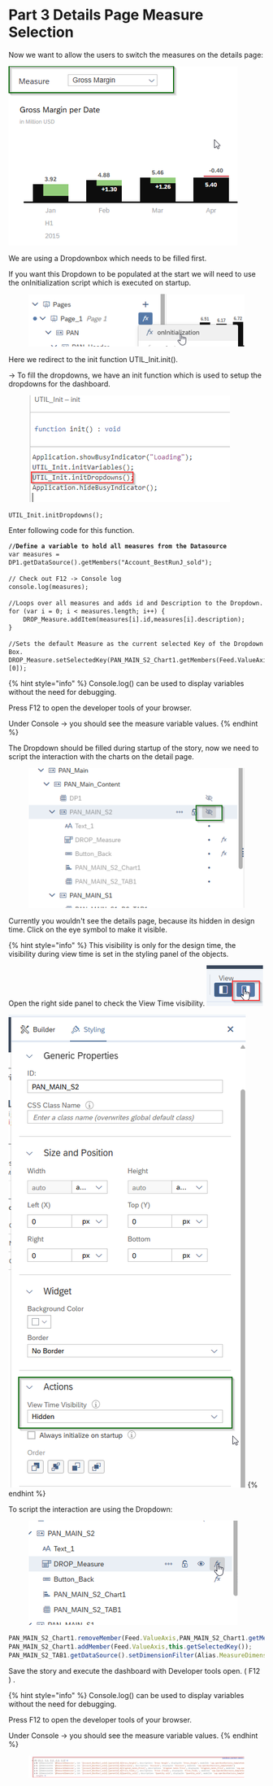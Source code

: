 # Part 3 Details Page Measure Selection

Now we want to allow the users to switch the measures on the details page:

![](<../.gitbook/assets/image (4) (1).png>)

We are using a Dropdownbox which needs to be filled first.&#x20;

If you want this Dropdown to be populated at the start we will need to use the onInitialization script which is executed on startup.

<figure><img src="../.gitbook/assets/image (6).png" alt=""><figcaption></figcaption></figure>

Here we redirect  to the init function UTIL\_Init.init().&#x20;

-> To fill the dropdowns, we have an init function which is used to setup the dropdowns for the dashboard.

<figure><img src="../.gitbook/assets/image (1) (1).png" alt=""><figcaption></figcaption></figure>

```
UTIL_Init.initDropdowns();
```

Enter following code for this function.

<pre class="language-typescript"><code class="lang-typescript"><strong>//Define a variable to hold all measures from the Datasource
</strong>var measures = DP1.getDataSource().getMembers("Account_BestRunJ_sold");

// Check out F12 -> Console log
console.log(measures);

//Loops over all measures and adds id and Description to the Dropdown.
for (var i = 0; i &#x3C; measures.length; i++) {
    DROP_Measure.addItem(measures[i].id,measures[i].description);	
}

//Sets the default Measure as the current selected Key of the Dropdown Box.
DROP_Measure.setSelectedKey(PAN_MAIN_S2_Chart1.getMembers(Feed.ValueAxis)[0]);
</code></pre>

{% hint style="info" %}
Console.log() can be used to display variables without the need for debugging.

Press F12 to open the developer tools of your browser.

Under Console -> you should see the measure variable values.
{% endhint %}

The Dropdown should be filled during startup of the story, now we need to script the interaction with the charts on the detail page.

<figure><img src="../.gitbook/assets/image (1) (1) (1) (1).png" alt=""><figcaption></figcaption></figure>

Currently you wouldn't see the details page, because its hidden in design time. Click on the eye symbol to make it visible.

{% hint style="info" %}
This visibility is only for the design time, the visibility during view time is set in the styling panel of the objects.

Open the right side panel to check the View Time visibility. ![](../.gitbook/assets/image.png)&#x20;

![](<../.gitbook/assets/image (1) (1) (1) (1) (1).png>)
{% endhint %}

To script the interaction are using the Dropdown:

<figure><img src="../.gitbook/assets/image (2) (1) (1).png" alt=""><figcaption></figcaption></figure>

```typescript
PAN_MAIN_S2_Chart1.removeMember(Feed.ValueAxis,PAN_MAIN_S2_Chart1.getMembers(Feed.ValueAxis)[0]);
PAN_MAIN_S2_Chart1.addMember(Feed.ValueAxis,this.getSelectedKey());
PAN_MAIN_S2_TAB1.getDataSource().setDimensionFilter(Alias.MeasureDimension,this.getSelectedKey());
```

Save the story and execute the dashboard with Developer tools open. ( F12 ) .

{% hint style="info" %}
Console.log() can be used to display variables without the need for debugging.

Press F12 to open the developer tools of your browser.

Under Console -> you should see the measure variable values.
{% endhint %}

<figure><img src="../.gitbook/assets/image (3).png" alt=""><figcaption></figcaption></figure>



